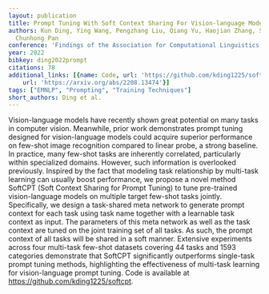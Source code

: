 ```yaml
---
layout: publication
title: Prompt Tuning With Soft Context Sharing For Vision-language Models
authors: Kun Ding, Ying Wang, Pengzhang Liu, Qiang Yu, Haojian Zhang, Shiming Xiang,
  Chunhong Pan
conference: 'Findings of the Association for Computational Linguistics: EMNLP 2022'
year: 2022
bibkey: ding2022prompt
citations: 78
additional_links: [{name: Code, url: 'https://github.com/kding1225/softcpt'}, {name: Paper,
    url: 'https://arxiv.org/abs/2208.13474'}]
tags: ["EMNLP", "Prompting", "Training Techniques"]
short_authors: Ding et al.
---
```

Vision-language models have recently shown great potential on many tasks in
computer vision. Meanwhile, prior work demonstrates prompt tuning designed for
vision-language models could acquire superior performance on few-shot image
recognition compared to linear probe, a strong baseline. In practice, many
few-shot tasks are inherently correlated, particularly within specialized
domains. However, such information is overlooked previously. Inspired by the
fact that modeling task relationship by multi-task learning can usually boost
performance, we propose a novel method SoftCPT (Soft Context Sharing for Prompt
Tuning) to tune pre-trained vision-language models on multiple target few-shot
tasks jointly. Specifically, we design a task-shared meta network to generate
prompt context for each task using task name together with a learnable task
context as input. The parameters of this meta network as well as the task
context are tuned on the joint training set of all tasks. As such, the prompt
context of all tasks will be shared in a soft manner. Extensive experiments
across four multi-task few-shot datasets covering 44 tasks and 1593 categories
demonstrate that SoftCPT significantly outperforms single-task prompt tuning
methods, highlighting the effectiveness of multi-task learning for
vision-language prompt tuning. Code is available at
https://github.com/kding1225/softcpt.